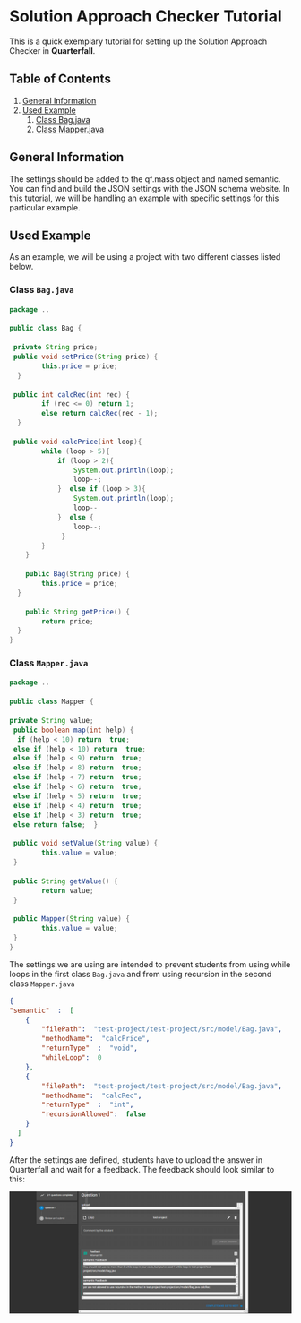 # Solution Approach Checker Tutorial
This is a quick exemplary tutorial for setting up the Solution Approach Checker in **Quarterfall**.
## Table of Contents
1. [General Information](#solution-general-information)
2. [Used Example](#solution-used-example)
   1. [Class Bag.java](#solution-class-bag.java)
   2. [Class Mapper.java](#solution-class-mapper.java)

## <a id="solution-general-information"></a>General Information

The settings should be added to the qf.mass object and named semantic.
You can find and build the JSON settings with the JSON schema website.
In this tutorial, we will be handling an example with specific settings for this particular example.

## <a id="solution-used-example"></a>Used Example
As an example, we will be using a project with two different classes listed below.
### <a id="solution-class-bag.java"></a>Class `Bag.java`

```java
package ..  
  
public class Bag {  
 
 private String price;  
 public void setPrice(String price) {  
        this.price = price;  
  }  
  
 public int calcRec(int rec) {  
        if (rec <= 0) return 1;  
        else return calcRec(rec - 1);  
  }  
  
 public void calcPrice(int loop){  
        while (loop > 5){  
            if (loop > 2){  
                System.out.println(loop);  
				loop--;  
			}  else if (loop > 3){  
                System.out.println(loop);  
			    loop--  
            }  else {  
                loop--;  
			 }  
        }  
    }  
  
    public Bag(String price) {  
        this.price = price;  
  }  
  
    public String getPrice() {  
        return price;  
  }  
}
```
### <a id="solution-class-mapper.java"></a>Class `Mapper.java`
```java
package ..  

public class Mapper {  
  
private String value;    
 public boolean map(int help) {  
  if (help < 10) return  true;  
 else if (help < 10) return  true;  
 else if (help < 9) return  true;  
 else if (help < 8) return  true;  
 else if (help < 7) return  true;  
 else if (help < 6) return  true;  
 else if (help < 5) return  true;  
 else if (help < 4) return  true;  
 else if (help < 3) return  true;  
 else return false;  }  
  
 public void setValue(String value) {  
        this.value = value;  
 }  
  
 public String getValue() {  
        return value;  
 }  
  
 public Mapper(String value) {  
        this.value = value;  
 }  
}
```

The settings we are using are intended to prevent students from using while loops in the first class
``Bag.java`` and from using recursion in the second class ``Mapper.java``
```json
{
"semantic"  :  [
    {
        "filePath":  "test-project/test-project/src/model/Bag.java",
        "methodName":  "calcPrice",
        "returnType"  :  "void",
        "whileLoop":  0
    },
    {
        "filePath":  "test-project/test-project/src/model/Bag.java",
        "methodName":  "calcRec",
        "returnType"  :  "int",
        "recursionAllowed":  false
    }
  ]
}
```
After the settings are defined, students have to upload the answer in Quarterfall and wait for a feedback.
The feedback should look similar to this:

![semantic Feedback ](images/semantic_Feedback.png)
